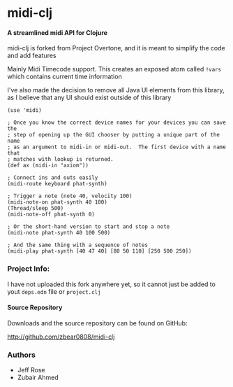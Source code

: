   midi-clj
==============

#### A streamlined midi API for Clojure

midi-clj is forked from Project Overtone, and it is meant to simplify the code and add features

Mainly Midi Timecode support. This creates an exposed atom called `!vars` which contains current time information

I've also made the decision to remove all Java UI elements from this library, as I believe that any UI should exist outside of this library


    (use 'midi)

    ; Once you know the correct device names for your devices you can save the
    ; step of opening up the GUI chooser by putting a unique part of the name
    ; as an argument to midi-in or midi-out.  The first device with a name that
    ; matches with lookup is returned.
    (def ax (midi-in "axiom"))

    ; Connect ins and outs easily
    (midi-route keyboard phat-synth)

    ; Trigger a note (note 40, velocity 100)
    (midi-note-on phat-synth 40 100)
    (Thread/sleep 500)
    (midi-note-off phat-synth 0)

    ; Or the short-hand version to start and stop a note
    (midi-note phat-synth 40 100 500)

    ; And the same thing with a sequence of notes
    (midi-play phat-synth [40 47 40] [80 50 110] [250 500 250])



### Project Info:

I have not uploaded this fork anywhere yet, so it cannot just be added to yout `deps.edn` file or `project.clj`

#### Source Repository
Downloads and the source repository can be found on GitHub:

  http://github.com/zbear0808/midi-clj



### Authors

* Jeff Rose
* Zubair Ahmed
